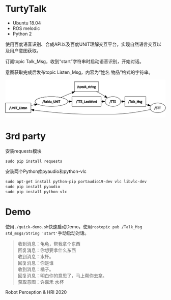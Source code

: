 # TurtyTalk

- Ubuntu 18.04
- ROS melodic
- Python 2

使用百度语音识别、合成API以及百度UNIT理解交互平台，实现自然语言交互以及用户意图获取。

订阅topic Talk_Msg，收到“start”字符串时启动语音识别，开始对话。

意图获取完成后发布topic Listen_Msg，内容为“姓名 物品”格式的字符串。

![image](https://github.com/sszxc/TurtyTalk/blob/master/2020-04-09_17-03.png)

# 3rd party
安装requests模块
```
sudo pip install requests
```

安装两个Python库pyaudio和python-vlc
```
sudo apt-get install python-pip portaudio19-dev vlc libvlc-dev
sudo pip install pyaudio
sudo pip install python-vlc
```



# Demo
使用`./quick-demo.sh`快速启动Demo，使用`rostopic pub /Talk_Msg std_msgs/String 'start'`手动启动对话。

> 收到消息：龟龟，帮我拿个东西  
> 回复消息：你想要拿什么东西  
> 收到消息：水杯。  
> 回复消息：你是谁  
> 收到消息：橘子。  
> 回复消息：明白你的意思了，马上帮你去拿。  
> 获取意图：许嘉禾 水杯  

Robot Perception & HRI 2020